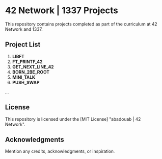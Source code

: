 # 42 Network | 1337 Projects

This repository contains projects completed as part of the curriculum at 42 Network and 1337.

## Project List

1. **LIBFT**
2. **FT_PRINTF_42**
3. **GET_NEXT_LINE_42**
4. **BORN_2BE_ROOT**
5. **MINI_TALK**
8. **PUSH_SWAP**

...

<!-- Add more projects as needed -->

## License

This repository is licensed under the [MIT License] "abadouab | 42 Network".

## Acknowledgments

Mention any credits, acknowledgments, or inspiration.
